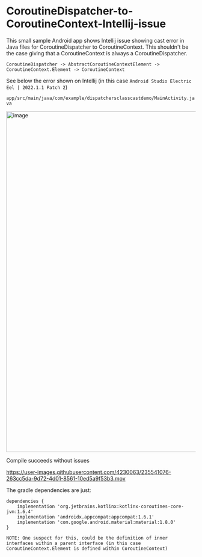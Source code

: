 # CoroutineDispatcher-to-CoroutineContext-Intellij-issue
This small sample Android app shows Intellij issue showing cast error in Java files for CoroutineDispatcher to CoroutineContext. This shouldn't be the case giving that a CoroutineContext is always a CoroutineDispatcher.

`CoroutineDispatcher -> AbstractCoroutineContextElement -> CoroutineContext.Element -> CoroutineContext`

See below the error shown on Intellij (in this case `Android Studio Electric Eel | 2022.1.1 Patch 2`)

`app/src/main/java/com/example/dispatchersclasscastdemo/MainActivity.java`

<img width="906" alt="image" src="https://user-images.githubusercontent.com/4230063/235540760-bbe69f5f-ffe4-4783-8d46-872a4daf1223.png">

Compile succeeds without issues

https://user-images.githubusercontent.com/4230063/235541076-263cc5da-9d72-4d01-8561-10ed5a9f53b3.mov

The gradle dependencies are just:

```
dependencies {
    implementation 'org.jetbrains.kotlinx:kotlinx-coroutines-core-jvm:1.6.4'
    implementation 'androidx.appcompat:appcompat:1.6.1'
    implementation 'com.google.android.material:material:1.8.0'
}
```

`NOTE: One suspect for this, could be the definition of inner interfaces within a parent interface (in this case CoroutineContext.Element is defined within CoroutineContext)`

